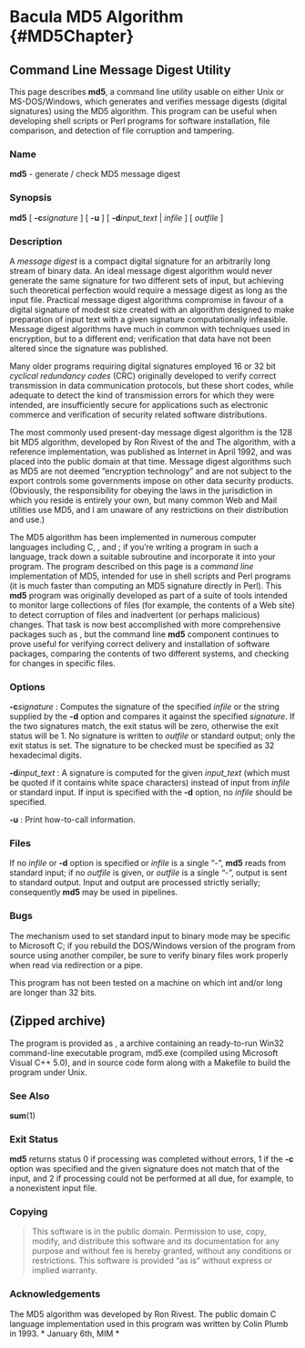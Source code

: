Bacula MD5 Algorithm {#MD5Chapter}
====================

Command Line Message Digest Utility 
------------------------------------

This page describes <span>**md5**</span>, a command line utility usable
on either Unix or MS-DOS/Windows, which generates and verifies message
digests (digital signatures) using the MD5 algorithm. This program can
be useful when developing shell scripts or Perl programs for software
installation, file comparison, and detection of file corruption and
tampering.

### Name

<span>**md5**</span> - generate / check MD5 message digest

### Synopsis

<span>**md5**</span> [ <span>**-c**</span><span>*signature*</span> ] [
<span>**-u**</span> ] [ <span>**-d**</span><span>*input\_text*</span> |
<span>*infile*</span> ] [ <span>*outfile*</span> ]

### Description

A <span>*message digest*</span> is a compact digital signature for an
arbitrarily long stream of binary data. An ideal message digest
algorithm would never generate the same signature for two different sets
of input, but achieving such theoretical perfection would require a
message digest as long as the input file. Practical message digest
algorithms compromise in favour of a digital signature of modest size
created with an algorithm designed to make preparation of input text
with a given signature computationally infeasible. Message digest
algorithms have much in common with techniques used in encryption, but
to a different end; verification that data have not been altered since
the signature was published.

Many older programs requiring digital signatures employed 16 or 32 bit
<span>*cyclical redundancy codes*</span> (CRC) originally developed to
verify correct transmission in data communication protocols, but these
short codes, while adequate to detect the kind of transmission errors
for which they were intended, are insufficiently secure for applications
such as electronic commerce and verification of security related
software distributions.

The most commonly used present-day message digest algorithm is the 128
bit MD5 algorithm, developed by Ron Rivest of the and The algorithm,
with a reference implementation, was published as Internet in April
1992, and was placed into the public domain at that time. Message digest
algorithms such as MD5 are not deemed “encryption technology” and are
not subject to the export controls some governments impose on other data
security products. (Obviously, the responsibility for obeying the laws
in the jurisdiction in which you reside is entirely your own, but many
common Web and Mail utilities use MD5, and I am unaware of any
restrictions on their distribution and use.)

The MD5 algorithm has been implemented in numerous computer languages
including C, , and ; if you’re writing a program in such a language,
track down a suitable subroutine and incorporate it into your program.
The program described on this page is a <span>*command line*</span>
implementation of MD5, intended for use in shell scripts and Perl
programs (it is much faster than computing an MD5 signature directly in
Perl). This <span>**md5**</span> program was originally developed as
part of a suite of tools intended to monitor large collections of files
(for example, the contents of a Web site) to detect corruption of files
and inadvertent (or perhaps malicious) changes. That task is now best
accomplished with more comprehensive packages such as , but the command
line <span>**md5**</span> component continues to prove useful for
verifying correct delivery and installation of software packages,
comparing the contents of two different systems, and checking for
changes in specific files.

### Options

<span>**-c**</span><span>*signature*</span> 
:   Computes the signature of the specified <span>*infile*</span> or the
    string supplied by the <span>**-d**</span> option and compares it
    against the specified <span>*signature*</span>. If the two
    signatures match, the exit status will be zero, otherwise the exit
    status will be 1. No signature is written to <span>*outfile*</span>
    or standard output; only the exit status is set. The signature to be
    checked must be specified as 32 hexadecimal digits.

<span>**-d**</span><span>*input\_text*</span> 
:   A signature is computed for the given <span>*input\_text*</span>
    (which must be quoted if it contains white space characters) instead
    of input from <span>*infile*</span> or standard input. If input is
    specified with the <span>**-d**</span> option, no
    <span>*infile*</span> should be specified.

<span>**-u**</span> 
:   Print how-to-call information.

### Files

If no <span>*infile*</span> or <span>**-d**</span> option is specified
or <span>*infile*</span> is a single “-”, <span>**md5**</span> reads
from standard input; if no <span>*outfile*</span> is given, or
<span>*outfile*</span> is a single “-”, output is sent to standard
output. Input and output are processed strictly serially; consequently
<span>**md5**</span> may be used in pipelines.

### Bugs

The mechanism used to set standard input to binary mode may be specific
to Microsoft C; if you rebuild the DOS/Windows version of the program
from source using another compiler, be sure to verify binary files work
properly when read via redirection or a pipe.

This program has not been tested on a machine on which <span>int</span>
and/or <span>long</span> are longer than 32 bits.

 (Zipped archive)
-----------------

The program is provided as , a archive containing an ready-to-run Win32
command-line executable program, <span>md5.exe</span> (compiled using
Microsoft Visual C++ 5.0), and in source code form along with a
<span>Makefile</span> to build the program under Unix.

### See Also

<span>**sum**</span>(1)

### Exit Status

<span>**md5**</span> returns status 0 if processing was completed
without errors, 1 if the <span>**-c**</span> option was specified and
the given signature does not match that of the input, and 2 if
processing could not be performed at all due, for example, to a
nonexistent input file.

### Copying

> This software is in the public domain. Permission to use, copy,
> modify, and distribute this software and its documentation for any
> purpose and without fee is hereby granted, without any conditions or
> restrictions. This software is provided “as is” without express or
> implied warranty.

### Acknowledgements

The MD5 algorithm was developed by Ron Rivest. The public domain C
language implementation used in this program was written by Colin Plumb
in 1993. <span>* January 6th, MIM *</span>

